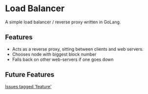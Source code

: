 # Load Balancer
A simple load balancer / reverse proxy written in GoLang.

## Features
 - Acts as a reverse proxy, sitting between clients and web servers.
 - Chooses node with biggest block number
 - Falls back on other web-servers if one goes down

## Future Features
[Issues tagged 'feature'](https://github.com/nwoodthorpe/Load-Balancer-Golang/issues?q=is%3Aissue+is%3Aopen+label%3Afeature)
